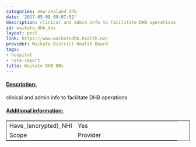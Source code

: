 ```yaml
---
categories: new-zealand dhb
date: '2017-05-08 09:07:52'
description: clinical and admin info to facilitate DHB operations
id: waikato_dhb_dbs
layout: post
link: https://www.waikatodhb.health.nz/
provider: Waikato District Health Board
tags:
- hospital
- nzte-report
title: Waikato DHB DBs
---
```



 <h4> <u>Description:</u> </h4>
clinical and admin info to facilitate DHB operations
 <h4> <u>Additional information:</u> </h4>
 <table style="border: 1px solid">
 <tr> <td width="40%">Have_(encrypted)_NHI</td> <td>Yes</td> </tr>
 <tr> <td width="40%">Scope</td> <td>Provider</td> </tr>
 </table>